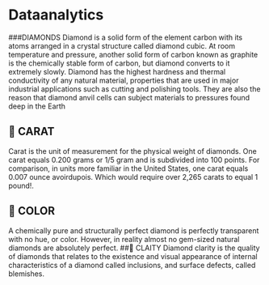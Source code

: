 # Dataanalytics

###DIAMONDS
Diamond is a solid form of the element carbon with its atoms arranged in a crystal structure called diamond cubic. At room temperature and pressure, another solid form of carbon known as graphite is the chemically stable form of carbon, but diamond converts to it extremely slowly. Diamond has the highest hardness and thermal conductivity of any natural material, properties that are used in major industrial applications such as cutting and polishing tools. They are also the reason that diamond anvil cells can subject materials to pressures found deep in the Earth
## 	CARAT
Carat is the unit of measurement for the physical weight of diamonds. One carat equals 0.200 grams or 1/5 gram and is subdivided into 100 points. For comparison, in units more familiar in the United States, one carat equals 0.007 ounce avoirdupois. Which would require over 2,265 carats to equal 1 pound!.
## 	COLOR
A chemically pure and structurally perfect diamond is perfectly transparent with no hue, or color. However, in reality almost no gem-sized natural diamonds are absolutely perfect.
##	CLAITY
Diamond clarity is the quality of diamonds that relates to the existence and visual appearance of internal characteristics of a diamond called inclusions, and surface defects, called blemishes.

